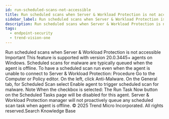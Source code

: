 ```yaml
---
id: run-scheduled-scans-not-accessible
title: Run scheduled scans when Server & Workload Protection is not accessible
sidebar_label: Run scheduled scans when Server & Workload Protection is not accessible
description: Run scheduled scans when Server & Workload Protection is not accessible
tags:
  - endpoint-security
  - trend-vision-one
---
```


 Run scheduled scans when Server & Workload Protection is not accessible Important This feature is supported with version 20.0.3445+ agents on Windows. Scheduled scans for malware are typically queued when the agent is offline. To have a scheduled scan run even when the agent is unable to connect to Server & Workload Protection: Procedure Go to the Computer or Policy editor. On the left, click Anti-Malware. On the General tab, for Scheduled Scan select Enable agent to trigger scheduled scan for malware. Note When the checkbox is selected: The Run Task Now button on the Scheduled Tasks page will be disabled for this agent. Server & Workload Protection manager will not proactively queue any scheduled scan task when agent is offline. © 2025 Trend Micro Incorporated. All rights reserved.Search Knowledge Base
